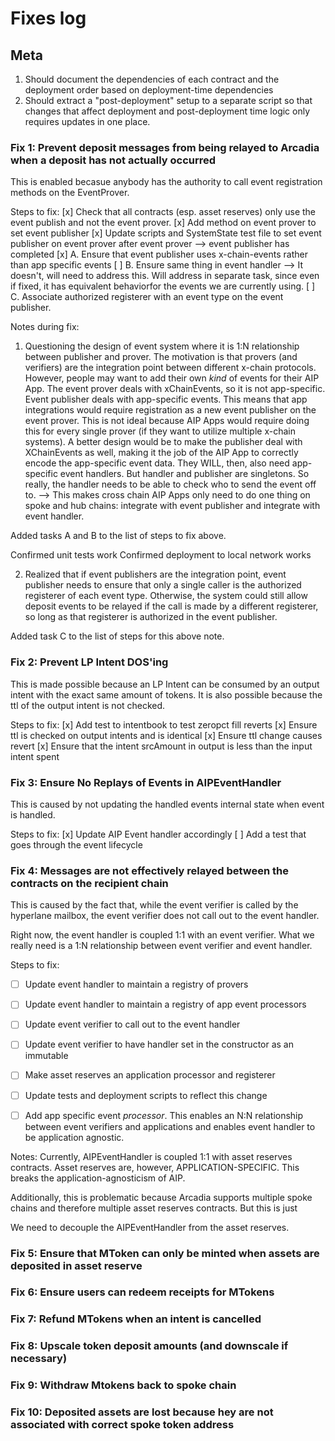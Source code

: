 # Fixes log

## Meta
1. Should document the dependencies of each contract and the deployment order based on deployment-time dependencies
2. Should extract a "post-deployment" setup to a separate script so that changes that affect deployment and post-deployment time logic only requires updates in one place.


### Fix 1: Prevent deposit messages from being relayed to Arcadia when a deposit has not actually occurred
This is enabled becasue anybody has the authority to call event registration methods on the EventProver.

Steps to fix:
[x] Check that all contracts (esp. asset reserves) only use the event publish and not the event prover. 
[x] Add method on event prover to set event publisher
[x] Update scripts and SystemState test file to set event publisher on event prover after event prover --> event publisher has completed
[x] A. Ensure that event publisher uses x-chain-events rather than app specific events
[ ] B. Ensure same thing in event handler
       --> It doesn't, will need to address this. Will address in separate task, since even if fixed, it has equivalent behaviorfor the events we are currently using. 
[ ] C. Associate authorized registerer with an event type on the event publisher. 

Notes during fix:
1. Questioning the design of event system where it is 1:N relationship between publisher and prover. The motivation is that provers (and verifiers) are the integration point between different x-chain protocols. However, people may want to add their own *kind* of events for their AIP App. The event prover deals with xChainEvents, so it is not app-specific. Event publisher deals with app-specific events. This means that app integrations would require registration as a new event publisher on the event prover. This is not ideal because AIP Apps would require doing this for every single prover (if they want to utilize multiple x-chain systems). A better design would be to make the publisher deal with XChainEvents as well, making it the job of the AIP App to correctly encode the app-specific event data. They WILL, then, also need app-specific event handlers. But handler and publisher are singletons. So really, the handler needs to be able to check who to send the event off to. 
    --> This makes cross chain AIP Apps only need to do one thing on spoke and hub chains: integrate with event publisher and integrate with event handler.

Added tasks A and B to the list of steps to fix above.

Confirmed unit tests work
Confirmed deployment to local network works

2. Realized that if event publishers are the integration point, event publisher needs to ensure that only a single caller is the authorized registerer of each event type. Otherwise, the system could still allow deposit events to be relayed if the call is made by a different registerer, so long as that registerer is authorized in the event publisher.

Added task C to the list of steps for this above note.

### Fix 2: Prevent LP Intent DOS'ing 
This is made possible because an LP Intent can be consumed by an output intent with the exact same amount
of tokens. 
It is also possible because the ttl of the output intent is not checked.

Steps to fix:
[x] Add test to intentbook to test zeropct fill reverts
[x] Ensure ttl is checked on output intents and is identical
[x] Ensure ttl change causes revert
[x] Ensure that the intent srcAmount in output is less than the input intent spent



### Fix 3: Ensure No Replays of Events in AIPEventHandler
This is caused by not updating the handled events internal state when event is handled.

Steps to fix:
[x] Update AIP Event handler accordingly
[ ] Add a test that goes through the event lifecycle

### Fix 4: Messages are not effectively relayed between the contracts on the recipient chain
This is caused by the fact that, while the event verifier is called by the hyperlane mailbox, the event verifier does not call out to the event handler.

Right now, the event handler is coupled 1:1 with an event verifier. What we really need is a 1:N relationship between event verifier and event handler.

Steps to fix:
- [ ] Update event handler to maintain a registry of provers
- [ ] Update event handler to maintain a registry of app event processors
- [ ] Update event verifier to call out to the event handler
- [ ] Update event verifier to have handler set in the constructor as an immutable
- [ ] Make asset reserves an application processor and registerer
- [ ] Update tests and deployment scripts to reflect this change
- [ ] Add app specific event *processor*. This enables an N:N relationship between event verifiers and applications and enables event handler to be application agnostic.


Notes:
Currently, AIPEventHandler is coupled 1:1 with asset reserves contracts. Asset reserves are, however, APPLICATION-SPECIFIC. This breaks the application-agnosticism of AIP.

Additionally, this is problematic because Arcadia supports multiple spoke chains and therefore multiple asset reserves contracts. But this is just 

We need to decouple the AIPEventHandler from the asset reserves.
### Fix 5: Ensure that MToken can only be minted when assets are deposited in asset reserve

### Fix 6: Ensure users can redeem receipts for MTokens

### Fix 7: Refund MTokens when an intent is cancelled

### Fix 8: Upscale token deposit amounts (and downscale if necessary)

### Fix 9: Withdraw Mtokens back to spoke chain

### Fix 10: Deposited assets are lost because hey are not associated with correct spoke token address